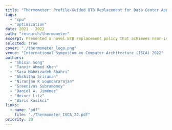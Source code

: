 ```yaml
---
title: "Thermometer: Profile-Guided BTB Replacement for Data Center Applications"
tags:
  - "cpu"
  - "optimization"
date: 2021 - 2022
path: "research/thermometer"
excerpt: Presented a novel BTB replacement policy that achieves near-ideal frontend processor performance for data center applications.
selected: true
cover: "./thermometer_logo.png"
venue: "International Symposium on Computer Architecture (ISCA) 2022"
authors:
  - "Shixin Song"
  - "Tanvir Ahmed Khan"
  - "Sara Mahdizadeh Shahri"
  - "Akshitha Sriraman"
  - "Niranjan K Soundararajan"
  - "Sreenivas Subramoney"
  - "Daniel A. Jiménez"
  - "Heiner Litz"
  - "Baris Kasikci"
links:
  - name: "pdf"
    file: "./Thermometer_ISCA_22.pdf"
priority: 20
---
```

